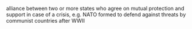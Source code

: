 alliance between two or more states who agree on mutual protection and support in case of a crisis, e.g. NATO formed to defend against threats by communist countries after WWII